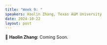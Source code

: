 ```yaml
---
title: "Week 9: "
speakers: Haolin Zhang, Texas A&M University
date: 2024-10-22
layout: post
---
```


💬 **Haolin Zhang:** Coming Soon.